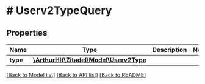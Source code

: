 # # Userv2TypeQuery

## Properties

Name | Type | Description | Notes
------------ | ------------- | ------------- | -------------
**type** | [**\ArthurHlt\Zitadel\Model\Userv2Type**](Userv2Type.md) |  |

[[Back to Model list]](../../README.md#models) [[Back to API list]](../../README.md#endpoints) [[Back to README]](../../README.md)
